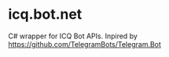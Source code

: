 # icq.bot.net

C# wrapper for ICQ Bot APIs. Inpired by https://github.com/TelegramBots/Telegram.Bot
